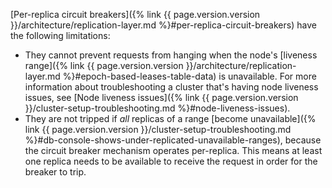 [Per-replica circuit breakers]({% link {{ page.version.version }}/architecture/replication-layer.md %}#per-replica-circuit-breakers) have the following limitations:

- They cannot prevent requests from hanging when the node's [liveness range]({% link {{ page.version.version }}/architecture/replication-layer.md %}#epoch-based-leases-table-data) is unavailable. For more information about troubleshooting a cluster that's having node liveness issues, see [Node liveness issues]({% link {{ page.version.version }}/cluster-setup-troubleshooting.md %}#node-liveness-issues).
- They are not tripped if _all_ replicas of a range [become unavailable]({% link {{ page.version.version }}/cluster-setup-troubleshooting.md %}#db-console-shows-under-replicated-unavailable-ranges), because the circuit breaker mechanism operates per-replica. This means at least one replica needs to be available to receive the request in order for the breaker to trip.